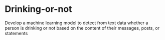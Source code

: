 # Drinking-or-not
Develop a machine learning model to detect from text data whether a person is drinking or not based on the content of their messages, posts, or statements
